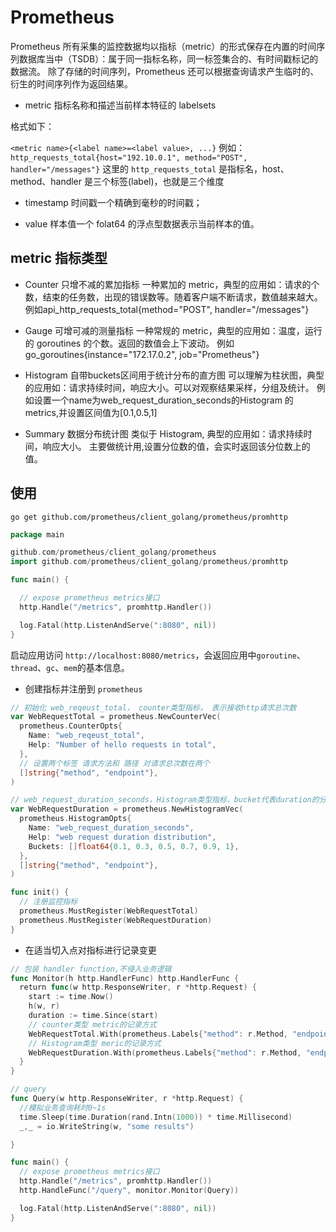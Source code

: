 # Prometheus

Prometheus 所有采集的监控数据均以指标（metric）的形式保存在内置的时间序列数据库当中（TSDB）：属于同一指标名称，同一标签集合的、有时间戳标记的数据流。
除了存储的时间序列，Prometheus 还可以根据查询请求产生临时的、衍生的时间序列作为返回结果。

- metric
指标名称和描述当前样本特征的 labelsets

格式如下：

`<metric name>{<label name>=<label value>, ...}`
例如：
`http_requests_total{host="192.10.0.1", method="POST", handler="/messages"}`
这里的 `http_requests_total` 是指标名，host、method、handler 是三个标签(label)，也就是三个维度

- timestamp
时间戳一个精确到毫秒的时间戳；

- value
样本值一个 folat64 的浮点型数据表示当前样本的值。

## metric 指标类型

- Counter 只增不减的累加指标
一种累加的 metric，典型的应用如：请求的个数，结束的任务数，出现的错误数等。随着客户端不断请求，数值越来越大。
例如api_http_requests_total{method="POST", handler="/messages"}

- Gauge 可增可减的测量指标
一种常规的 metric，典型的应用如：温度，运行的 goroutines 的个数。返回的数值会上下波动。
例如go_goroutines{instance="172.17.0.2", job="Prometheus"}

- Histogram 自带buckets区间用于统计分布的直方图
可以理解为柱状图，典型的应用如：请求持续时间，响应大小。可以对观察结果采样，分组及统计。
例如设置一个name为web_request_duration_seconds的Histogram 的metrics,并设置区间值为[0.1,0.5,1]

- Summary 数据分布统计图
类似于 Histogram, 典型的应用如：请求持续时间，响应大小。
主要做统计用,设置分位数的值，会实时返回该分位数上的值。

## 使用

```shell
go get github.com/prometheus/client_golang/prometheus/promhttp
```

```go
package main

github.com/prometheus/client_golang/prometheus
import github.com/prometheus/client_golang/prometheus/promhttp

func main() {

  // expose prometheus metrics接口
  http.Handle("/metrics", promhttp.Handler())

  log.Fatal(http.ListenAndServe(":8080", nil))
}
```

启动应用访问 `http://localhost:8080/metrics`，会返回应用中`goroutine`、`thread`、`gc`、`mem`的基本信息。

* 创建指标并注册到 `prometheus`

```go
// 初始化 web_reqeust_total， counter类型指标， 表示接收http请求总次数
var WebRequestTotal = prometheus.NewCounterVec(
  prometheus.CounterOpts{
    Name: "web_reqeust_total",
    Help: "Number of hello requests in total",
  },
  // 设置两个标签 请求方法和 路径 对请求总次数在两个
  []string{"method", "endpoint"},
)

// web_request_duration_seconds，Histogram类型指标，bucket代表duration的分布区间
var WebRequestDuration = prometheus.NewHistogramVec(
  prometheus.HistogramOpts{
    Name: "web_request_duration_seconds",
    Help: "web request duration distribution",
    Buckets: []float64{0.1, 0.3, 0.5, 0.7, 0.9, 1},
  },
  []string{"method", "endpoint"},
)

func init() {
  // 注册监控指标
  prometheus.MustRegister(WebRequestTotal)
  prometheus.MustRegister(WebRequestDuration)
}
```

* 在适当切入点对指标进行记录变更
```go
// 包装 handler function,不侵入业务逻辑
func Monitor(h http.HandlerFunc) http.HandlerFunc {
  return func(w http.ResponseWriter, r *http.Request) {
    start := time.Now()
    h(w, r)
    duration := time.Since(start)
    // counter类型 metric的记录方式
    WebRequestTotal.With(prometheus.Labels{"method": r.Method, "endpoint": r.URL.Path}).Inc()
    // Histogram类型 meric的记录方式
    WebRequestDuration.With(prometheus.Labels{"method": r.Method, "endpoint": r.URL.Path}).Observe(duration.Seconds())
  }
}

// query
func Query(w http.ResponseWriter, r *http.Request) {
  //模拟业务查询耗时0~1s
  time.Sleep(time.Duration(rand.Intn(1000)) * time.Millisecond)
  _,_ = io.WriteString(w, "some results")

}

func main() {
  // expose prometheus metrics接口
  http.Handle("/metrics", promhttp.Handler())
  http.HandleFunc("/query", monitor.Monitor(Query))

  log.Fatal(http.ListenAndServe(":8080", nil))
}
```
